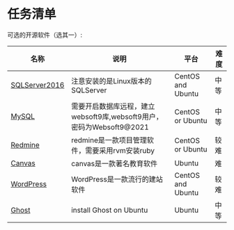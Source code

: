 # 任务清单

可选的开源软件（选其一）:

| 名称     | 说明                           | 平台 |  难度 |
| -------- | --------------------- | ---- |---- |
| [SQLServer2016](https://docs.microsoft.com/en-us/sql/linux/quickstart-install-connect-ubuntu?view=sql-server-ver15&viewFallbackFrom=sql-server-2016) | 注意安装的是Linux版本的SQLServer | CentOS and Ubuntu |中等 |
| [MySQL](https://dev.mysql.com/downloads/mysql/) | 需要开启数据库远程，建立websoft9库,websoft9用户，密码为Websoft9@2021 | CentOS or Ubuntu| 中等 |
| [Redmine](https://www.redmine.org/) |redmine是一款项目管理软件，需要采用rvm安装ruby| CentOS or Ubuntu | 较难 |
| [Canvas](https://github.com/instructure/canvas-lms/wiki/Production-Start) |canvas是一款著名教育软件| Ubuntu | 难 |
| [WordPress](https://wordpress.org/download/#download-install) | WordPress是一款流行的建站软件 | CentOS and Ubuntu | 较难 |
| [Ghost](https://ghost.org/docs/install/ubuntu/) | install Ghost on Ubuntu | Ubuntu | 中等 |
